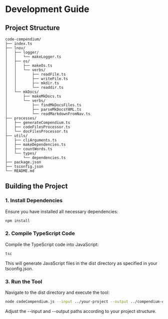 
# Development Guide

## Project Structure

```
code-compendium/
├── index.ts
├── lnov/
│   ├── logger/
│   │   └── makeLogger.ts
│   ├── os/
│   │   ├── makeOs.ts
│   │   └── verbs/
│   │       ├── readFile.ts
│   │       ├── writeFile.ts
│   │       ├── mkdir.ts
│   │       └── readdir.ts
│   └── mkDocs/
│       ├── makeMkDocs.ts
│       └── verbs/
│           ├── findMkDocsFiles.ts
│           ├── parseMkDocsYAML.ts
│           └── readMarkdownFromNav.ts
├── processes/
│   ├── generateCompendium.ts
│   ├── codeFilesProcessor.ts
│   └── docFilesProcessor.ts
├── utils/
│   ├── cliArguments.ts
│   ├── makeDependencies.ts
│   ├── countWords.ts
│   └── types/
│       └── dependencies.ts
├── package.json
├── tsconfig.json
└── README.md
```


## Building the Project

### **1. Install Dependencies**

Ensure you have installed all necessary dependencies:

```bash
npm install
```


### **2. Compile TypeScript Code**

Compile the TypeScript code into JavaScript:

```bash
tsc
```


This will generate JavaScript files in the dist directory as specified in your tsconfig.json.

### **3. Run the Tool**

Navigate to the dist directory and execute the tool:

```bash
node codeCompendium.js --input ../your-project --output ../compendium-output
```


Adjust the --input and --output paths according to your project structure.

